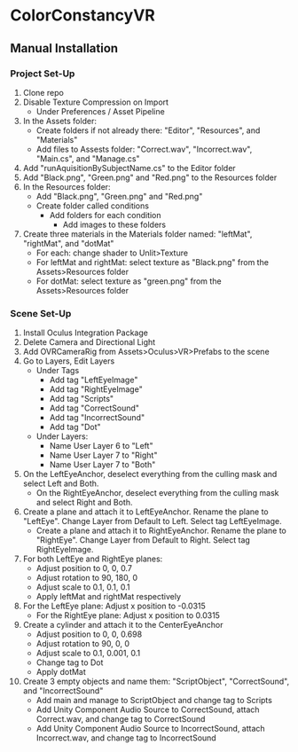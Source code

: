 # ColorConstancyVR

## Manual Installation

### Project Set-Up

1. Clone repo
2. Disable Texture Compression on Import
	* Under Preferences / Asset Pipeline
3. In the Assets folder:
	* Create folders if not already there: "Editor", "Resources", and "Materials"
	* Add files to Assests folder: "Correct.wav", "Incorrect.wav", "Main.cs", and "Manage.cs"
4. Add "runAquisitionBySubjectName.cs" to the Editor folder
5. Add "Black.png", "Green.png" and "Red.png" to the Resources folder
5. In the Resources folder:
	* Add "Black.png", "Green.png" and "Red.png"
	* Create folder called conditions
		* Add folders for each condition
			* Add images to these folders
6. Create three materials in the Materials folder named: "leftMat", "rightMat", and "dotMat"
	* For each: change shader to Unlit>Texture
	* For leftMat and rightMat: select texture as "Black.png" from the Assets>Resources folder
	* For dotMat: select texture as "green.png" from the Assets>Resources folder
  
### Scene Set-Up

1. Install Oculus Integration Package
2. Delete Camera and Directional Light
3. Add OVRCameraRig from Assets>Oculus>VR>Prefabs to the scene
4. Go to Layers, Edit Layers
	* Under Tags
		* Add tag "LeftEyeImage"
		* Add tag "RightEyeImage"
		* Add tag "Scripts"
		* Add tag "CorrectSound"
		* Add tag "IncorrectSound"
		* Add tag "Dot"
	* Under Layers:
		* Name User Layer 6 to "Left"
		* Name User Layer 7 to "Right"
		* Name User Layer 7 to "Both"
5. On the LeftEyeAnchor, deselect everything from the culling mask and select Left and Both.
	* On the RightEyeAnchor, deselect everything from the culling mask and select Right and Both.
6. Create a plane and attach it to LeftEyeAnchor. Rename the plane to "LeftEye". Change Layer from Default to Left. Select tag LeftEyeImage.
 	* Create a plane and attach it to RightEyeAnchor. Rename the plane to "RightEye". Change Layer from Default to Right. Select tag RightEyeImage.
7. For both LeftEye and RightEye planes:
	* Adjust position to 0, 0, 0.7
	* Adjust rotation to 90, 180, 0
	* Adjust scale to 0.1, 0.1, 0.1
	* Apply leftMat and rightMat respectively
8. For the LeftEye plane: Adjust x position to -0.0315
	* For the RightEye plane: Adjust x position to 0.0315
9. Create a cylinder and attach it to the CenterEyeAnchor
	* Adjust position to 0, 0, 0.698
	* Adjust rotation to 90, 0, 0
	* Adjust scale to 0.1, 0.001, 0.1
	* Change tag to Dot
	* Apply dotMat
10. Create 3 empty objects and name them: "ScriptObject", "CorrectSound", and "IncorrectSound"
	* Add main and manage to ScriptObject and change tag to Scripts
	* Add Unity Component Audio Source to CorrectSound, attach Correct.wav, and change tag to CorrectSound
	* Add Unity Component Audio Source to IncorrectSound, attach Incorrect.wav, and change tag to IncorrectSound

